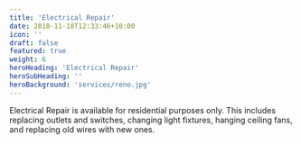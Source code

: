 ```yaml
---
title: 'Electrical Repair'
date: 2018-11-18T12:33:46+10:00
icon: ''
draft: false
featured: true
weight: 6
heroHeading: 'Electrical Repair'
heroSubHeading: ''
heroBackground: 'services/reno.jpg'
---
```


Electrical Repair is available for residential purposes only. This includes replacing outlets and switches, changing light fixtures, hanging ceiling fans, and replacing old wires with new ones.
